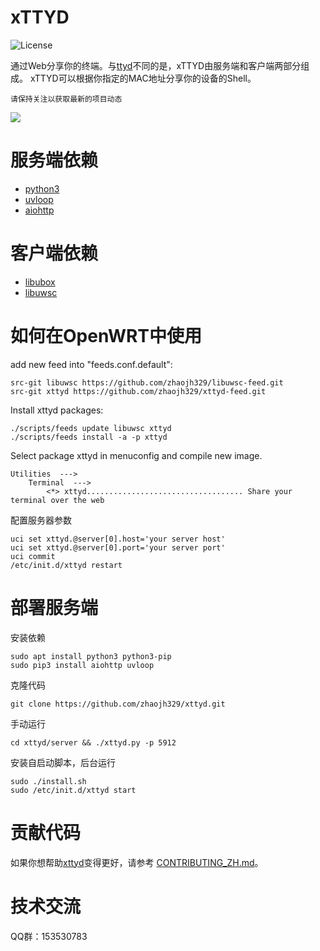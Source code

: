 # xTTYD

![](https://img.shields.io/badge/license-GPLV3-brightgreen.svg?style=plastic "License")

[ttyd]: https://github.com/tsl0922/ttyd
[libubox]: https://git.openwrt.org/?p=project/libubox.git
[libuwsc]: https://github.com/zhaojh329/libuwsc

通过Web分享你的终端。与[ttyd]不同的是，xTTYD由服务端和客户端两部分组成。
xTTYD可以根据你指定的MAC地址分享你的设备的Shell。

`请保持关注以获取最新的项目动态`

![](https://github.com/zhaojh329/xttyd/blob/master/xttyd.png)

# 服务端依赖
* [python3](https://www.python.org)
* [uvloop](https://github.com/MagicStack/uvloop)
* [aiohttp](https://github.com/aio-libs/aiohttp)

# 客户端依赖
* [libubox]
* [libuwsc]

# 如何在OpenWRT中使用
add new feed into "feeds.conf.default":

    src-git libuwsc https://github.com/zhaojh329/libuwsc-feed.git
    src-git xttyd https://github.com/zhaojh329/xttyd-feed.git

Install xttyd packages:

    ./scripts/feeds update libuwsc xttyd
    ./scripts/feeds install -a -p xttyd

Select package xttyd in menuconfig and compile new image.

    Utilities  --->
        Terminal  --->
            <*> xttyd................................... Share your terminal over the web

配置服务器参数

    uci set xttyd.@server[0].host='your server host'
    uci set xttyd.@server[0].port='your server port'
    uci commit
    /etc/init.d/xttyd restart

# 部署服务端
安装依赖

    sudo apt install python3 python3-pip
    sudo pip3 install aiohttp uvloop

克隆代码

    git clone https://github.com/zhaojh329/xttyd.git

手动运行

    cd xttyd/server && ./xttyd.py -p 5912

安装自启动脚本，后台运行

    sudo ./install.sh
    sudo /etc/init.d/xttyd start

# 贡献代码
如果你想帮助[xttyd](https://github.com/zhaojh329/xttyd)变得更好，请参考
[CONTRIBUTING_ZH.md](https://github.com/zhaojh329/xttyd/blob/master/CONTRIBUTING_ZH.md)。

# 技术交流
QQ群：153530783
